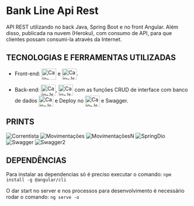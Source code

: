 # Bank Line Api Rest

API REST utilizando no back Java, Spring Boot e no front Angular. Além disso, publicada na nuvem (Heroku), com consumo de API, para que clientes possam consumi-la através da Internet.

## TECNOLOGIAS E FERRAMENTAS UTILIZADAS
- Front-end:  <img align="center" alt="Caio-React" height="30" width="40" src="https://cdn.jsdelivr.net/gh/devicons/devicon/icons/angularjs/angularjs-original.svg"> e <img align="center" alt="Caio-Js" height="30" width="40" src="https://cdn.jsdelivr.net/gh/devicons/devicon/icons/bootstrap/bootstrap-plain.svg">.

- Back-end: <img align="center" alt="Caio-Js" height="30" width="40" src="https://cdn.jsdelivr.net/gh/devicons/devicon/icons/java/java-original.svg">, <img align="center" alt="Caio-Js" height="30" width="40" src="https://cdn.jsdelivr.net/gh/devicons/devicon/icons/spring/spring-original.svg"> com as funções CRUD de interface com banco de dados <img align="center" alt="Caio-Js" height="30" width="40" src="https://cdn.jsdelivr.net/gh/devicons/devicon/icons/postgresql/postgresql-original.svg"> e Deploy no  <img align="center" alt="Caio-Js" height="30" width="40" src="https://cdn.jsdelivr.net/gh/devicons/devicon/icons/heroku/heroku-original-wordmark.svg"> e Swagger.

## PRINTS
![Correntista](https://user-images.githubusercontent.com/83608987/167697276-8f4d5816-695c-4ffc-a590-7105630bcf6f.JPG)
![Movimentações](https://user-images.githubusercontent.com/83608987/167697285-9c1f53cf-cf2b-4d9b-b520-c0a1f3bdc22f.JPG)
![MovimentaçõesN](https://user-images.githubusercontent.com/83608987/167697289-ab183358-e941-4172-8a56-af4c53def2e4.JPG)
![SpringDio](https://user-images.githubusercontent.com/83608987/167697300-f212e7c1-cc06-410e-8489-64d4c873dab6.JPG)
![Swagger](https://user-images.githubusercontent.com/83608987/167697307-6da0f471-d646-4c02-adfb-c70dc223febe.JPG)
![Swagger2](https://user-images.githubusercontent.com/83608987/167697312-9f9b7567-010c-4647-ba80-987833800718.JPG)




## DEPENDÊNCIAS

Para instalar as dependencias só é preciso executar o comando: `npm install -g @angular/cli`

O dar start no server e nos processos para desenvolvimento é necessário rodar o comando: `ng serve -o`
